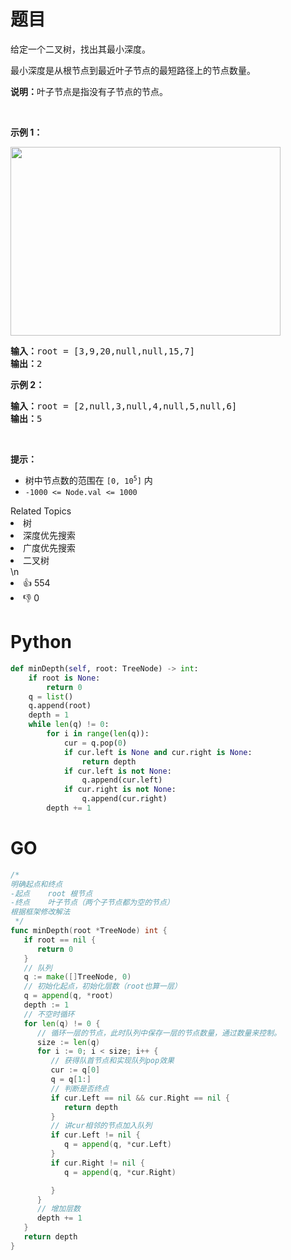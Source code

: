 # 题目

<p>给定一个二叉树，找出其最小深度。</p>

<p>最小深度是从根节点到最近叶子节点的最短路径上的节点数量。</p>

<p><strong>说明：</strong>叶子节点是指没有子节点的节点。</p>

<p> </p>

<p><strong>示例 1：</strong></p>
<img alt="" src="https://assets.leetcode.com/uploads/2020/10/12/ex_depth.jpg" style="width: 432px; height: 302px;" />
<pre>
<strong>输入：</strong>root = [3,9,20,null,null,15,7]
<strong>输出：</strong>2
</pre>

<p><strong>示例 2：</strong></p>

<pre>
<strong>输入：</strong>root = [2,null,3,null,4,null,5,null,6]
<strong>输出：</strong>5
</pre>

<p> </p>

<p><strong>提示：</strong></p>

<ul>
	<li>树中节点数的范围在 <code>[0, 10<sup>5</sup>]</code> 内</li>
	<li><code>-1000 <= Node.val <= 1000</code></li>
</ul>
<div><div>Related Topics</div><div><li>树</li><li>深度优先搜索</li><li>广度优先搜索</li><li>二叉树</li></div></div>\n<div><li>👍 554</li><li>👎 0</li></div>

# Python

```python
def minDepth(self, root: TreeNode) -> int:
    if root is None:
        return 0
    q = list()
    q.append(root)
    depth = 1
    while len(q) != 0:
        for i in range(len(q)):
            cur = q.pop(0)
            if cur.left is None and cur.right is None:
                return depth
            if cur.left is not None:
                q.append(cur.left)
            if cur.right is not None:
                q.append(cur.right)
        depth += 1
```

# GO

```go
/*
明确起点和终点
-起点    root 根节点
-终点    叶子节点（两个子节点都为空的节点）
根据框架修改解法
 */
func minDepth(root *TreeNode) int {
   if root == nil {
      return 0
   }
   // 队列
   q := make([]TreeNode, 0)
   // 初始化起点，初始化层数（root也算一层）
   q = append(q, *root)
   depth := 1
   // 不空时循环
   for len(q) != 0 {
      // 循环一层的节点，此时队列中保存一层的节点数量，通过数量来控制。
      size := len(q)
      for i := 0; i < size; i++ {
         // 获得队首节点和实现队列pop效果
         cur := q[0]
         q = q[1:]
         // 判断是否终点
         if cur.Left == nil && cur.Right == nil {
            return depth
         }
         // 讲cur相邻的节点加入队列
         if cur.Left != nil {
            q = append(q, *cur.Left)
         }
         if cur.Right != nil {
            q = append(q, *cur.Right)

         }
      }
      // 增加层数
      depth += 1
   }
   return depth
}
```